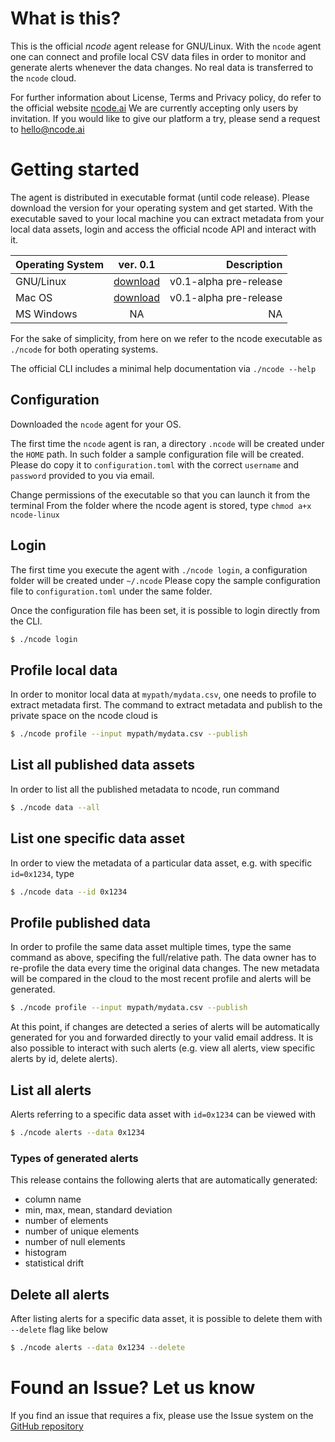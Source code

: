 # What is this?

This is the official *ncode* agent release for GNU/Linux.
With the `ncode` agent one can connect and profile local CSV data files in order to monitor and generate alerts whenever the data changes.
No real data is transferred to the `ncode` cloud.


For further information about License, Terms and Privacy policy, do refer to the official website [ncode.ai](https://ncode.ai)
We are currently accepting only users by invitation. If you would like to give our platform a try, please send a request to hello@ncode.ai


# Getting started

The agent is distributed in executable format (until code release). Please download the version for your operating system and get started.
With the executable saved to your local machine you can extract metadata from your local data assets, login and access the official ncode API and interact with it.

| Operating System | ver. 0.1      | Description     |
| -------------    |:-------------:| ---------------:|
| GNU/Linux        | [download](https://github.com/fgadaleta/ncode-agent/releases/download/v0.1-alpha/ncode-linux)        | v0.1-alpha pre-release |
| Mac OS           | [download](https://github.com/fgadaleta/ncode-agent/releases/download/v0.1-alpha/ncode-macos)        | v0.1-alpha pre-release |
| MS Windows       | NA          |  NA  |

For the sake of simplicity, from here on we refer to the ncode executable as `./ncode` for both operating systems.

The official CLI includes a minimal help documentation via `./ncode --help`  


## Configuration

Downloaded the `ncode` agent for your OS.

The first time the `ncode` agent is ran, a directory `.ncode` will be created under the `HOME` path. 
In such folder a sample configuration file will be created. Please do copy it to `configuration.toml` with the correct `username` and `password` provided to you via email.

Change permissions of the executable so that you can launch it from the terminal
From the folder where the ncode agent is stored, type `chmod a+x ncode-linux`


## Login

The first time you execute the agent with `./ncode login`, a configuration folder will be created under `~/.ncode`
Please copy the sample configuration file to `configuration.toml` under the same folder.

Once the configuration file has been set, it is possible to login directly from the CLI.

```bash
$ ./ncode login
```

## Profile local data

In order to monitor local data at `mypath/mydata.csv`, one needs to profile to extract metadata first. 
The command to extract metadata and publish to the private space on the ncode cloud is 

```bash
$ ./ncode profile --input mypath/mydata.csv --publish

```

## List all published data assets

In order to list all the published metadata to ncode, run command

```bash
$ ./ncode data --all
```

## List one specific data asset

In order to view the metadata of a particular data asset, e.g. with specific `id=0x1234`, type

```bash
$ ./ncode data --id 0x1234
```

## Profile published data

In order to profile the same data asset multiple times, type the same command as above, specifing the full/relative path.
The data owner has to re-profile the data every time the original data changes. 
The new metadata will be compared in the cloud to the most recent profile and alerts will be generated.

```bash
$ ./ncode profile --input mypath/mydata.csv --publish

```

At this point, if changes are detected a series of alerts will be automatically generated for you and forwarded directly to your valid email address.
It is also possible to interact with such alerts (e.g. view all alerts, view specific alerts by id, delete alerts).

## List all alerts

Alerts referring to a specific data asset with `id=0x1234` can be viewed with

```bash
$ ./ncode alerts --data 0x1234
```

### Types of generated alerts

This release contains the following alerts that are automatically generated:

* column name
* min, max, mean, standard deviation 
* number of elements
* number of unique elements
* number of null elements
* histogram
* statistical drift 


## Delete all alerts 

After listing alerts for a specific data asset, it is possible to delete them with `--delete` flag like below

```bash
$ ./ncode alerts --data 0x1234 --delete
```


# Found an Issue? Let us know

If you find an issue that requires a fix, please use the Issue system on the [GitHub repository](https://github.com/fgadaleta/ncode-agent/issues)
